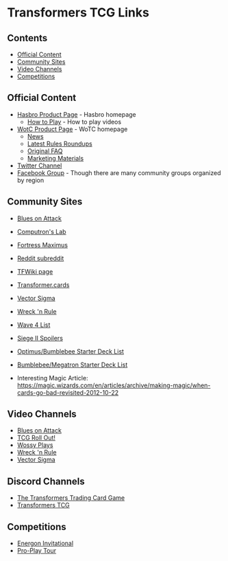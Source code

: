 # Transformers TCG Links

## Contents

- [Official Content](#official-content)
- [Community Sites](#community-sites)
- [Video Channels](#video-channels)
- [Competitions](#competitions)

## Official Content

- [Hasbro Product Page](https://transformers.hasbro.com/en-us/tradingcardgame) - Hasbro homepage
    - [How to Play](https://transformers.hasbro.com/en-us/tradingcardgame/howtoplay) - How to play videos
- [WotC Product Page](https://wpn.wizards.com/en/products/transformers-tcg) - WoTC homepage
    - [News](https://transformerstcg-support.wizards.com/hc/en-us/categories/360002119111-News)
    - [Latest Rules Roundups](https://transformerstcg-support.wizards.com/hc/en-us/sections/360006518052-Rules-Roundups-FAQs)
    - [Original FAQ](https://wpn.wizards.com/en/document/transformers-tcg-faq)
    - [Marketing Materials](https://wpn.wizards.com/en/resources/marketing-materials-0?mainnav#tab_2)
- [Twitter Channel](https://twitter.com/transformerstcg?lang=en)
- [Facebook Group](https://www.facebook.com/groups/transformerstcg/) - Though there are many community groups organized by region

## Community Sites

- [Blues on Attack](https://bluesonattack.wordpress.com/)
- [Computron's Lab](https://sites.google.com/view/computronslab/home)
- [Fortress Maximus](https://fortressmaximus.io/)
- [Reddit subreddit](https://www.reddit.com/r/TransformersTCG/)
- [TFWiki page](https://tfwiki.net/wiki/Transformers_Trading_Card_Game)
- [Transformer.cards](https://transformers.cards/)
- [Vector Sigma](https://vectorsigma.info/)
- [Wreck 'n Rule](https://wrecknrule.com/)

- [Wave 4 List](https://docs.google.com/spreadsheets/d/1022PMRMS_hAOiX74dJE9rrHhT0pmkxkrGQFXqIy-rDg/edit#gid=0)
- [Siege II Spoilers](https://vectorsigma.info/siege-ii-spoilers)

- [Optimus/Bumblebee Starter Deck List](https://boardgamegeek.com/thread/2033664/starter-set-contents)
- [Bumblebee/Megatron Starter Deck List](https://docs.google.com/spreadsheets/d/1QYl9y6Tog6pj0Q5j8WsBZiwRpYuuojmI4ku1RSgY260/edit#gid=601422489)

- Interesting Magic Article: https://magic.wizards.com/en/articles/archive/making-magic/when-cards-go-bad-revisited-2012-10-22

## Video Channels

- [Blues on Attack](https://www.youtube.com/channel/UCESludtUllKajtwpR_zSs-Q)
- [TCG Roll Out!](https://www.youtube.com/channel/UCTXdM8vpTAOVGne3bN_4Vaw)
- [Wossy Plays](https://www.youtube.com/channel/UCm5dQhtBpw1S3ajLVPKWs0A/featured)
- [Wreck 'n Rule](https://www.youtube.com/channel/UCjCQOQwRg6aistV0_OvPZuQ)
- [Vector Sigma](https://www.youtube.com/channel/UCFhX1QZdMORBjaSAfB49W4g)

## Discord Channels

- [The Transformers Trading Card Game](https://discord.gg/sW7FU3Z)
- [Transformers TCG](https://discord.gg/WHDHbrZ)

## Competitions

- [Energon Invitational](https://wpn.wizards.com/en/article/transformers-tcg-available-now-wizards-event-reporter)
- [Pro-Play Tour](https://www.ppgeventmanagement.com/)
